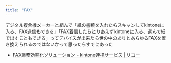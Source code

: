 ```yaml
---
title: "FAX"
---
```


デジタル複合機メーカーと組んで「紙の書類を入れたらスキャンしてkintoneに入る、FAX送信もできる」「FAX着信したらとりあえずkintoneに入る、選んで紙で出すこともできる」ってデバイスが出来たら世の中のありとあらゆるFAXを置き換えられるのではないかって思ったらすでにあった
- [FAX業務効率化ソリューション - kintone連携サービス | リコー](https://www.ricoh.co.jp/solution/kintone/cooperation/mfp.html)
